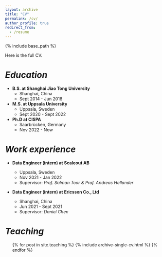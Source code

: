 ```yaml
---
layout: archive
title: "CV"
permalink: /cv/
author_profile: true
redirect_from:
  - /resume
---
```


{% include base_path %}

Here is the full CV.

*Education*
======
* **B.S. at Shanghai Jiao Tong University**
  * Shanghai, China
  * Sept 2014 - Jun 2018
* **M.S. at Uppsala University** 
  * Uppsala, Sweden
  * Sept 2020 - Sept 2022
* **Ph.D at CISPA**
  * Saarbrücken, Germany
  * Nov 2022 - Now

*Work experience*
======
* **Data Engineer (intern) at Scaleout AB**
  * Uppsala, Sweden
  * Nov 2021 - Jan 2022
  <!--Duties included: Tagging issues--> 
  * Supervisor: *Prof. Salman Toor & Prof. Andreas Hellander*

* **Data Engineer (intern) at Ericsson Co., Ltd**
  * Shanghai, China
  * Jun 2021 - Sept 2021
  <!--Duties included: Tagging issues-->
  * Supervisor: *Daniel Chen*

<!-- 
*Skills*
======
* Skill 1
* Skill 2
  * Sub-skill 2.1

*Publications*
======
  <ul>{% for post in site.publications %}
    {% include archive-single-cv.html %}
  {% endfor %}</ul>
  
*Talks*
======
  <ul>{% for post in site.talks %}
    {% include archive-single-talk-cv.html %}
  {% endfor %}</ul>

*Service and leadership*
======
* Currently signed in to 43 different slack teams
-->

*Teaching*
======
  <ul>{% for post in site.teaching %}
    {% include archive-single-cv.html %}
  {% endfor %}</ul>
  

